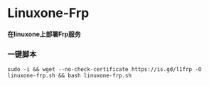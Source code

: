 # Linuxone-Frp
#### 在linuxone上部署Frp服务
### 一键脚本
```shell
sudo -i && wget --no-check-certificate https://is.gd/l1frp -O linuxone-frp.sh && bash linuxone-frp.sh
```
